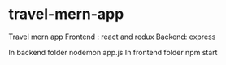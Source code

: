 # travel-mern-app
Travel mern app
Frontend : react and redux
Backend: express

In backend folder nodemon app.js
In frontend folder npm start

